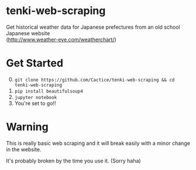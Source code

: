 # tenki-web-scraping
Get historical weather data for Japanese prefectures from an old school Japanese website<br>
(http://www.weather-eye.com/weatherchart/)


# Get Started
0. `git clone https://github.com/Cactice/tenki-web-scraping && cd tenki-web-scraping`
1. `pip install beautifulsoup4`
2. `jupyter notebook`
3. You're set to go!!

# Warning
This is really basic web scraping and it will break easily with a minor change in the website.

It's probably broken by the time you use it. (Sorry haha)
